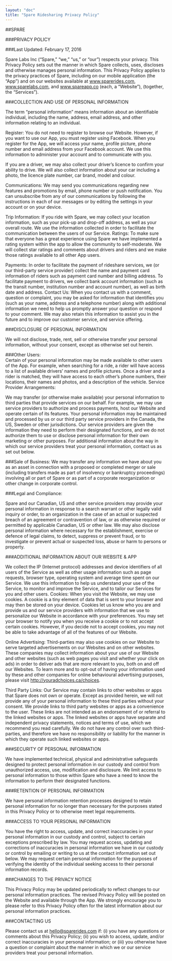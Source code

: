 ```yaml
---
layout: "doc"
title: "Spare Ridesharing Privacy Policy"
---
```

##SPARE

###PRIVACY POLICY

###Last Updated:  February 17, 2016

Spare Labs Inc (“Spare,” “we,” “us,” or “our”) respects your privacy.  This Privacy Policy sets out the manner in which Spare collects, uses, discloses and otherwise manages personal information.  This Privacy Policy applies to the privacy practices of Spare, including on our mobile application (the “App”) and on our websites available at www.sparerides.com, www.sparelabs.com, and www.spareapp.co (each, a “Website”), (together, the “Services”).

###COLLECTION AND USE OF PERSONAL INFORMATION

The term “personal information” means information about an identifiable individual, including the name, address, email address, and other information relating to an individual.  

Register:  You do not need to register to browse our Website.  However, if you want to use our App, you must register using Facebook.  When you register for the App, we will access your name, profile picture, phone number and email address from your Facebook account.  We use this information to administer your account and to communicate with you.  

If you are a driver, we may also collect your driver’s licence to confirm your ability to drive.  We will also collect information about your car including a photo, the licence plate number, car brand, model and colour.  

Communications: We may send you communications regarding new features and promotions by email, phone number or push notification.  You can unsubscribe from any of our communications by following the instructions in each of our messages or by editing the settings in your account or on your device.

Trip Information:  If you ride with Spare, we may collect your location information, such as your pick-up and drop-off address, as well as your overall route. We use the information collected in order to facilitate the communication between the users of our Service.
Ratings:  To make sure that everyone has a great experience using Spare we have implemented a rating system within the app to allow the community to self-moderate.  We will collect star ratings and comments about drivers and riders and we make those ratings available to all other App users.  

Payments:  In order to facilitate the payment of rideshare services, we (or our third-party service provider) collect the name and payment card information of riders such as payment card number and billing address.  To facilitate payment to drivers, we collect bank account information (such as the transit number, institution number and account number), as well as birth date and address.
Contact Us:  When you contact us with a comment, question or complaint, you may be asked for information that identifies you (such as your name, address and a telephone number) along with additional information we need to help us promptly answer your question or respond to your comment.  We may also retain this information to assist you in the future and to improve our customer service, and service offering.

###DISCLOSURE OF PERSONAL INFORMATION

We will not disclose, trade, rent, sell or otherwise transfer your personal information, without your consent, except as otherwise set out herein.

###Other Users:  
Certain of your personal information may be made available to other users of the App.  For example, when searching for a ride, a rider will have access to a list of available drivers’ names and profile pictures.  Once a driver and a rider is matched, they will have access to each other’s phone numbers, their locations, their names and photos, and a description of the vehicle.
Service Provider Arrangements:

We may transfer (or otherwise make available) your personal information to third parties that provide services on our behalf.  For example, we may use service providers to authorize and process payments, host our Website and operate certain of its features.
Your personal information may be maintained and processed by us or our third party service providers in the Canada, the US, Sweden or other jurisdictions.  Our service providers are given the information they need to perform their designated functions, and we do not authorize them to use or disclose personal information for their own marketing or other purposes.  For additional information about the way in which our service providers treat your personal information, contact us as set out below.

###Sale of Business:
We may transfer any information we have about you as an asset in connection with a  proposed or completed merger or sale (including transfers made as part of insolvency or bankruptcy proceedings) involving all or part of Spare or as part of a corporate reorganization or other change in corporate control.  

###Legal and Compliance:

Spare and our Canadian, US and other service providers may provide your personal information in response to a search warrant or other legally valid inquiry or order, to an organization in the case of an actual or suspected breach of an agreement or contravention of law, or as otherwise required or permitted by applicable Canadian, US or other law.  We may also disclose personal information where necessary for the establishment, exercise or defence of legal claims, to detect, suppress or prevent fraud, or to investigate or prevent actual or suspected loss, abuse or harm to persons or property.

###ADDITIONAL INFORMATION ABOUT OUR WEBSITE & APP

We collect the IP (Internet protocol) addresses and device identifiers of all users of the Service as well as other usage information such as page requests, browser type, operating system and average time spent on our Service. We use this information to help us understand your use of the Service, to monitor and improve the Service, and to tailor our Services for you and other users.
Cookies: When you visit the Website, we may use cookies.  A cookie is a tiny element of data that is sent to your browser and may then be stored on your device.  Cookies let us know who you are and provide us and our service providers with information that we use to personalize our Website in accordance with your preferences. You may set your browser to notify you when you receive a cookie or to not accept certain cookies. However, if you decide not to accept cookies, you may not be able to take advantage of all of the features of our Website.

Online Advertising:  Third-parties may also use cookies on our Website to serve targeted advertisements on our Websites and on other websites. These companies may collect information about your use of our Website and other websites (such as web pages you visit and whether your click on ads) in order to deliver ads that are more relevant to you, both on and off our Websites. To learn more and to opt-out of having your information used by these and other companies for online behavioural advertising purposes, please visit http://youradchoices.ca/choices.

Third Party Links: Our Service may contain links to other websites or apps that Spare does not own or operate. Except as provided herein, we will not provide any of your personal information to these third parties without your consent.  We provide links to third party websites or apps as a convenience to the user.  These links are not intended as an endorsement of or referral to the linked websites or apps.  The linked websites or apps have separate and independent privacy statements, notices and terms of use, which we recommend you read carefully.  We do not have any control over such third-parties, and therefore we have no responsibility or liability for the manner in which they operate such linked websites or apps.

###SECURITY OF PERSONAL INFORMATION

We have implemented technical, physical and administrative safeguards designed to protect personal information in our custody and control from unauthorized access, use, modification and disclosure.  We limit access to personal information to those within Spare who have a need to know the information to perform their designated functions.

###RETENTION OF PERSONAL INFORMATION

We have personal information retention processes designed to retain personal information for no longer than necessary for the purposes stated in this Privacy Policy or to otherwise meet legal requirements.

###ACCESS TO YOUR PERSONAL INFORMATION

You have the right to access, update, and correct inaccuracies in your personal information in our custody and control, subject to certain exceptions prescribed by law.  You may request access, updating and corrections of inaccuracies in personal information we have in our custody or control by emailing or writing to us at the contact information set out below.  We may request certain personal information for the purposes of verifying the identity of the individual seeking access to their personal information records.

###CHANGES TO THE PRIVACY NOTICE

This Privacy Policy may be updated periodically to reflect changes to our personal information practices.  The revised Privacy Policy will be posted on the Website and available through the App.  We strongly encourage you to please refer to this Privacy Policy often for the latest information about our personal information practices.

###CONTACTING US

Please contact us at hello@sparerides.com if: (i) you have any questions or comments about this Privacy Policy; (ii) you wish to access, update, and/or correct inaccuracies in your personal information; or (iii) you otherwise have a question or complaint about the manner in which we or our service providers treat your personal information.

